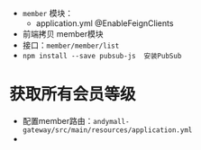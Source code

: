 - `member` 模块：
	- application.yml    @EnableFeignClients
- 前端拷贝 member模块
- 接口：`member/member/list`
- `npm install --save pubsub-js  安装PubSub`
# 获取所有会员等级
- 配置member路由：`andymall-gateway/src/main/resources/application.yml`
- 